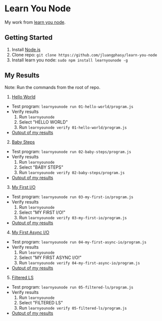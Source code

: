 # Learn You Node

My work from [learn you node](https://github.com/workshopper/learnyounode).

## Getting Started
1. Install [Node.js](http://nodejs.org)
2. Clone repo: `git clone https://github.com/jluangphasy/learn-you-node`
3. Install learn you node: `sudo npm install learnyounode -g`

## My Results

Note: Run the commands from the root of repo.

1. [Hello World](01-hello-world)
  - Test program: `learnyounode run 01-hello-world/program.js`
  - Verify results
    1. Run `learnyounode`
    2. Select "HELLO WORLD"
    3. Run `learnyounode verify 01-hello-world/program.js`
  - [Output of my results](01-hello-world/results.txt)
2. [Baby Steps](02-baby-steps)
  - Test program: `learnyounode run 02-baby-steps/program.js`
  - Verify results
    1. Run `learnyounode`
    2. Select "BABY STEPS"
    3. Run `learnyounode verify 02-baby-steps/program.js`
  - [Output of my results](02-baby-steps/results.txt)
3. [My First I/O](03-my-first-io)
  - Test program: `learnyounode run 03-my-first-io/program.js`
  - Verify results
    1. Run `learnyounode`
    2. Select "MY FIRST I/O!"
    3. Run `learnyounode verify 03-my-first-io/program.js`
  - [Output of my results](03-my-first-io/results.txt)
4. [My First Async I/O](04-my-first-async-io)
  - Test program: `learnyounode run 04-my-first-async-io/program.js`
  - Verify results
    1. Run `learnyounode`
    2. Select "MY FIRST ASYNC I/O!"
    3. Run `learnyounode verify 04-my-first-async-io/program.js`
  - [Output of my results](04-my-first-async-io/results.txt)
5. [Filtered LS](05-filtered-ls)
  - Test program: `learnyounode run 05-filtered-ls/program.js`
  - Verify results
    1. Run `learnyounode`
    2. Select "FILTERED LS"
    3. Run `learnyounode verify 05-filtered-ls/program.js`
  - [Output of my results](05-filtered-ls/results.txt)
